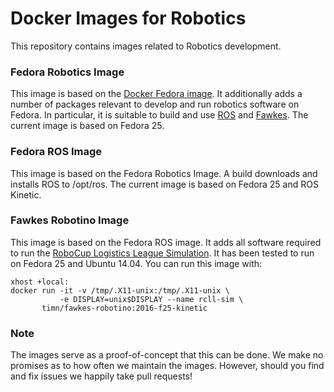 # Docker Images for Robotics
This repository contains images related to Robotics development.

### Fedora Robotics Image
This image is based on the [Docker Fedora image](https://hub.docker.com/_/fedora/). It additionally adds a number of packages relevant to develop and run robotics software on Fedora. In particular, it is suitable to build and use [ROS](http://www.ros.org) and [Fawkes](https://www.fawkesrobotics.org). The current image is based on Fedora 25.

### Fedora ROS Image
This image is based on the Fedora Robotics Image. A build downloads and installs ROS to /opt/ros. The current image is based on Fedora 25 and ROS Kinetic.

### Fawkes Robotino Image
This image is based on the Fedora ROS image. It adds all software required to run the [RoboCup Logistics League Simulation](https://www.fawkesrobotics.org/projects/llsf-sim/). It has been tested to run on Fedora 25 and Ubuntu 14.04. You can run this image with:
```
xhost +local:
docker run -it -v /tmp/.X11-unix:/tmp/.X11-unix \
           -e DISPLAY=unix$DISPLAY --name rcll-sim \
       timn/fawkes-robotino:2016-f25-kinetic
```

### Note
The images serve as a proof-of-concept that this can be done. We make no promises as to how often we maintain the images. However, should you find and fix issues we happily take pull requests!
